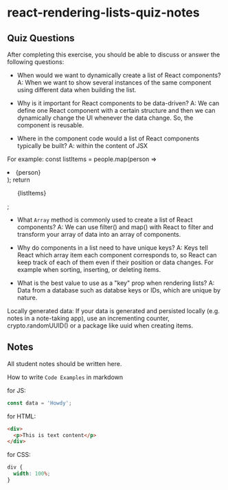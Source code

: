 # react-rendering-lists-quiz-notes

## Quiz Questions

After completing this exercise, you should be able to discuss or answer the following questions:

- When would we want to dynamically create a list of React components?
  A: When we want to show several instances of the same component using different data when building the list.

- Why is it important for React components to be data-driven?
  A: We can define one React component with a certain structure and then we can dynamically change the UI whenever the data change. So, the component is reusable.

- Where in the component code would a list of React components typically be built?
  A: within the content of JSX

For example:
const listItems = people.map(person => <li>{person}</li>);
return <ul>{listItems}</ul>;

- What `Array` method is commonly used to create a list of React components?
  A: We can use filter() and map() with React to filter and transform your array of data into an array of components.

- Why do components in a list need to have unique keys?
  A: Keys tell React which array item each component corresponds to, so React can keep track of each of them even if their position or data changes. For example when sorting, inserting, or deleting items.

- What is the best value to use as a "key" prop when rendering lists?
  A: Data from a database such as databse keys or IDs, which are unique by nature.

Locally generated data:
If your data is generated and persisted locally (e.g. notes in a note-taking app), use an incrementing counter, crypto.randomUUID() or a package like uuid when creating items.

## Notes

All student notes should be written here.

How to write `Code Examples` in markdown

for JS:

```javascript
const data = 'Howdy';
```

for HTML:

```html
<div>
  <p>This is text content</p>
</div>
```

for CSS:

```css
div {
  width: 100%;
}
```

